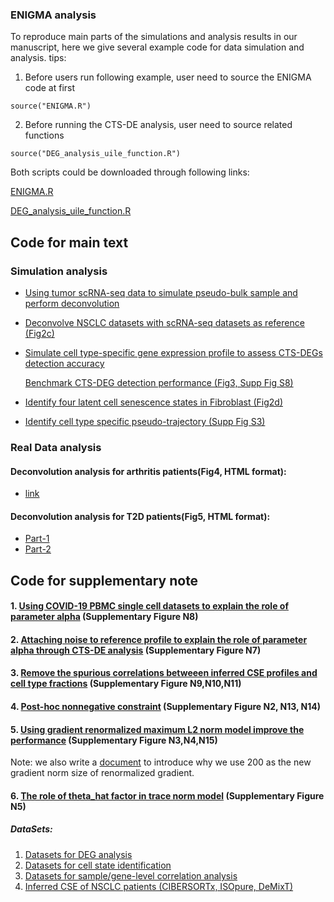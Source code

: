 ### ENIGMA analysis
To reproduce main parts of the simulations and analysis results in our manuscript, here we give several example code for data simulation and analysis.
tips:
1. Before users run following example, user need to source the ENIGMA code at first
```
source("ENIGMA.R")
```
2. Before running the CTS-DE analysis, user need to source related functions
```
source("DEG_analysis_uile_function.R")
```
Both scripts could be downloaded through following links:

[ENIGMA.R](https://github.com/WWXkenmo/ENIGMA/blob/main/ENIGMA_analysis/ENIGMA_Script/ENIGMA.R)

[DEG_analysis_uile_function.R](https://github.com/WWXkenmo/ENIGMA/blob/main/ENIGMA_analysis/ENIGMA_Script/DEG_analysis_uile_function.R)

## Code for main text
### Simulation analysis
* [Using tumor scRNA-seq data to simulate pseudo-bulk sample and perform deconvolution](https://github.com/WWXkenmo/ENIGMA/blob/main/ENIGMA_analysis/ENIGMA_Script/Simulation%20(scRNA-seq).R)

* [Deconvolve NSCLC datasets with scRNA-seq datasets as reference (Fig2c)](https://github.com/WWXkenmo/ENIGMA/blob/main/ENIGMA_analysis/ENIGMA_Script/NSCLC_test.R)

* [Simulate cell type-specific gene expression profile to assess CTS-DEGs detection accuracy](https://github.com/WWXkenmo/ENIGMA/blob/main/ENIGMA_analysis/ENIGMA_Script/Simulation%20(DEG).R)

  [Benchmark CTS-DEG detection performance (Fig3, Supp Fig S8)](https://github.com/WWXkenmo/ENIGMA/blob/main/ENIGMA_analysis/ENIGMA_Script/DEG_analysis.R)

* [Identify four latent cell senescence states in Fibroblast (Fig2d)](https://github.com/WWXkenmo/ENIGMA/blob/main/ENIGMA_analysis/ENIGMA_Script/latentCellState.R)

* [Identify cell type specific pseudo-trajectory (Supp Fig S3)](https://github.com/WWXkenmo/ENIGMA/blob/main/ENIGMA_analysis/ENIGMA_Script/ESCO_path.R)

### Real Data analysis
#### Deconvolution analysis for arthritis patients(Fig4, HTML format): 
* [link](https://htmlpreview.github.io/?https://github.com/WWXkenmo/ENIGMA/tree/master/vignettes/Deconvolution-Analysis-for-Arthritis-Patients2.html)
#### Deconvolution analysis for T2D patients(Fig5, HTML format): 
* [Part-1](https://htmlpreview.github.io/?https://github.com/WWXkenmo/ENIGMA/blob/main/ENIGMA_analysis/Real_Data_Analysis/pancreas/The-deconvolution-analysis-in-pancreas-islet-tissues.html)
* [Part-2](https://htmlpreview.github.io/?https://github.com/WWXkenmo/ENIGMA/tree/master/vignettes/Beta-cell-type-specific-network-in-pancreas-islet-tissues.html)

## Code for supplementary note
#### 1. [Using COVID-19 PBMC single cell datasets to explain the role of parameter alpha](https://github.com/WWXkenmo/ENIGMA/blob/main/ENIGMA_analysis/ENIGMA_Script/Simulation(mutilPaltforms).R) (Supplementary Figure N8)

#### 2. [Attaching noise to reference profile to explain the role of parameter alpha through CTS-DE analysis](https://github.com/WWXkenmo/ENIGMA/blob/main/ENIGMA_analysis/ENIGMA_Script/ADMM_noise.R) (Supplementary Figure N7)

#### 3. [Remove the spurious correlations betweeen inferred CSE profiles and cell type fractions](https://github.com/WWXkenmo/ENIGMA/blob/main/ENIGMA_analysis/ENIGMA_Script/Normalize_celltype_fractions.R) (Supplementary Figure N9,N10,N11)

#### 4. [Post-hoc nonnegative constraint](https://github.com/WWXkenmo/ENIGMA/blob/main/ENIGMA_analysis/ENIGMA_Script/NegativeValueEffects.R) (Supplementary Figure N2, N13, N14)

#### 5. [Using gradient renormalized maximum L2 norm model improve the performance](https://github.com/WWXkenmo/ENIGMA/blob/main/ENIGMA_analysis/ENIGMA_Script/Renomarlization_solver_compare_new.R) (Supplementary Figure N3,N4,N15)
  Note: we also write a [document](https://github.com/WWXkenmo/ENIGMA/blob/master/vignettes/Why-fixed-renormalized-gradient-norm-size-%3D-200.pdf) to introduce why we use 200 as the new gradient norm size of renormalized gradient.
  
#### 6. [The role of theta_hat factor in trace norm model](https://github.com/WWXkenmo/ENIGMA/blob/main/ENIGMA_analysis/ENIGMA_Script/loss_design_explain.R) (Supplementary Figure N5)

#####  DataSets: 
1. [Datasets for DEG analysis](https://github.com/WWXkenmo/ENIGMA/tree/main/ENIGMA_analysis/Data/DEG_example_data)
2. [Datasets for cell state identification](https://github.com/WWXkenmo/ENIGMA/tree/main/ENIGMA_analysis/Data/CellStateIdentification)
3. [Datasets for sample/gene-level correlation analysis](https://github.com/WWXkenmo/ENIGMA/blob/main/ENIGMA_analysis/Data/CSE_correlation)
4. [Inferred CSE of NSCLC patients (CIBERSORTx, ISOpure, DeMixT)](https://github.com/WWXkenmo/ENIGMA/tree/main/ENIGMA_analysis/Data/NSCLC_data_file)
